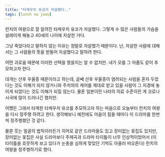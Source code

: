 ```yaml
---
title: "타케우치 유코가 자살했다.."
tags: [lunch no joou]
---
```


런치의 여왕으로 잘 알려진 타케우치 유코가 자살했다. 그렇게 수 많은 사람들의 가슴을 설레이게 해놓고 40세의 나이에 자살한 거다. 

그냥 죽었다라고 말하지 않는 이유는 정말로 자살했기 때문이다. 난, 자살한 사람에 대해서는 그 사람들의 뜻을 받들어 자살했다고 말하려 한다. 

어떤 괴로움 때문에 이러한 선택을 했을지는 알 수 없지만. 내가 모를 그 아픔도 같이 추모하고자 한다. 

대개는 산후 우울증 때문이라고 하는데, 글쎼 산후 우울증이 염려되는 사람을 혼자 두었다는 것도 이해가 되지 않거니와 주치의의 캐어를 제대로 받고 있을 사람이 그 지경에 놓이게 되었다는 것도 이해가 되질 않는다. 물론 일본이란 나라의 의료 수준이란 게 코로나 시국에 많이 드러나긴 했지만.

어쨌든 그래서 타계한 타케우치 유코를 추모하고자 하는 마음으로 오늘부터 런치의 여왕을 다시 정주행 하려고 한다. 생각해보니 예전에도 마음이 힘들 때마다 이 드라마를 한번씩 정주행했던 것 같다. 

물론 웃는 얼굴의 법칙이라든가 히어로 같은 드라마들도 있고 장미없는 꽃집도 있지만, 장미없는 꽃집은 사실 드라마보다 주제곡과 드라마 타이틀이 너무 인상적이었어서 (이 타이틀을 흐뭇하게 보고 있다가 눈총을 심하게 맞았던 기억도 아울러 떠오른다) 런치의 여왕을 정주행하기로 했다. 

